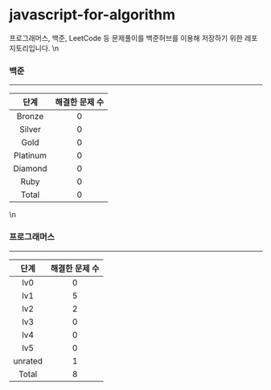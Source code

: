 
# javascript-for-algorithm

프로그래머스, 백준, LeetCode 등 문제풀이를 백준허브를 이용해 저장하기 위한 레포지토리입니다.
\n
  ### 백준
  ---
  |   단계   | 해결한 문제 수 |
  | :------: | :------------: |
  |  Bronze  |       0        |
  |  Silver  |       0        |
  |   Gold   |       0          |
  | Platinum |       0      |
  | Diamond  |       0       |
  |   Ruby   |       0          |
  |  Total   |       0         |
  \n
  ### 프로그래머스
  ---
  |   단계   | 해결한 문제 수 |
  | :------: | :------------:           |
  |   lv0    |       0        |
  |   lv1    |       5        |
  |   lv2    |       2        |
  |   lv3    |       0        |
  |   lv4    |       0        |
  |   lv5    |       0        |
  |  unrated |       1    |
  |  Total   |       8           |
  